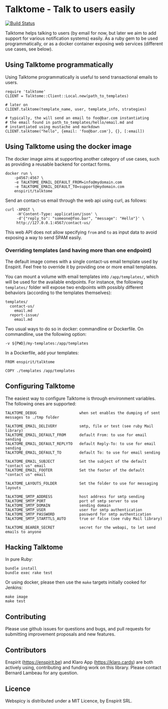 # Talktome - Talk to users easily

[![Build Status](https://travis-ci.com/enspirit/talktome.svg?branch=master)](https://travis-ci.com/enspirit/talktome)

Talktome helps talking to users (by email for now, but later we aim to add support
for various notification systems) easily. As a ruby gem to be used programmatically,
or as a docker container exposing web services (different use cases, see below).

## Using Talktome programmatically

Using Talktome programmatically is useful to send transactional emails to users.

```
require 'talktome'
CLIENT = Talktome::Client::Local.new(path_to_templates)

# later on
CLIENT.talktome(template_name, user, template_info, strategies)

# typically, the will send an email to foo@bar.com instantiating
# the email found in path_to_templates/hello/email.md and
# instantiated using mustache and markdown
CLIENT.talktome("hello", {email: 'foo@bar.com'}, {}, [:email])
```

## Using Talktome using the docker image

The docker image aims at supporting another category of use cases, such as providing
a reusable backend for contact forms.

```
docker run \
    -p4567:4567 \
    -e TALKTOME_EMAIL_DEFAULT_FROM=info@mydomain.com
    -e TALKTOME_EMAIL_DEFAULT_TO=support@mydomain.com
    enspirit/talktome
```

Send an contact-us email through the web api using curl, as follows:

```
curl -XPOST \
     -H'Content-Type: application/json' \
     -d'{"reply_to": "someone@foo.bar", "message": "Hello"}' \
     http://127.0.0.1:4567/contact-us/
```

This web API does not allow specifying `from` and `to` as input data to avoid
exposing a way to send SPAM easily.

### Overriding templates (and having more than one endpoint)

The default image comes with a single contact-us email template used by Enspirit.
Feel free to override it by providing one or more email templates.

You can mount a volume with email templates into `/app/templates/`, which will
be used for the available endpoints. For instance, the following `templates/`
folder will expose two endpoints with possibly different behaviors (according
to the templates themselves):

```
templates/
  contact-us/
    email.md
  report-issue/
    email.md
```

Two usual ways to do so in docker: commandline or Dockerfile. On commandline,
use the following option:

```
-v ${PWD}/my-templates:/app/templates
```

In a Dockerfile, add your templates:

```
FROM enspirit/talktome

COPY ./templates /app/templates
```

## Configuring Talktome

The easiest way to configure Talktome is through environment variables. The following
ones are supported:

```
TALKTOME_DEBUG                   when set enables the dumping of sent messages to ./tmp folder

TALKTOME_EMAIL_DELIVERY          smtp, file or test (see ruby Mail library)
TALKTOME_EMAIL_DEFAULT_FROM      default From: to use for email sending
TALKTOME_EMAIL_DEFAULT_REPLYTO   default Reply-To: to use for email sending
TALKTOME_EMAIL_DEFAULT_TO        default To: to use for email sending

TALKTOME_EMAIL_SUBJECT           Set the subject of the default "contact us" email
TALKTOME_EMAIL_FOOTER            Set the footer of the default "contact us" email

TALKTOME_LAYOUTS_FOLDER          Set the folder to use for messaging layouts

TALKTOME_SMTP_ADDRESS            host address for smtp sending
TALKTOME_SMTP_PORT               port of smtp server to use
TALKTOME_SMTP_DOMAIN             sending domain
TALKTOME_SMTP_USER               user for smtp authentication
TALKTOME_SMTP_PASSWORD           password for smtp authentication
TALKTOME_SMTP_STARTTLS_AUTO      true or false (see ruby Mail library)

TALKTOME_BEARER_SECRET           secret for the webapi, to let send emails to anyone
```

## Hacking Talktome

In pure Ruby:

```
bundle install
bundle exec rake test
```

Or using docker, please then use the `make` targets initially cooked for Jenkins:

```
make image
make test
```

## Contributing

Please use github issues for questions and bugs, and pull requests for
submitting improvement proposals and new features.

## Contributors

Enspirit (https://enspirit.be) and Klaro App (https://klaro.cards) are
both actively using, contributing and funding work on this library.
Please contact Bernard Lambeau for any question.

## Licence

Webspicy is distributed under a MIT Licence, by Enspirit SRL.
